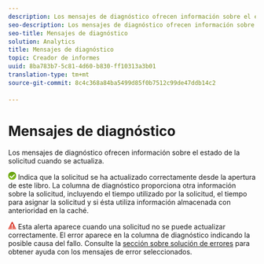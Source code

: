 ```yaml
---
description: Los mensajes de diagnóstico ofrecen información sobre el estado de la solicitud cuando se actualiza.
seo-description: Los mensajes de diagnóstico ofrecen información sobre el estado de la solicitud cuando se actualiza.
seo-title: Mensajes de diagnóstico
solution: Analytics
title: Mensajes de diagnóstico
topic: Creador de informes
uuid: 8ba783b7-5c81-4d60-b830-ff10313a3b01
translation-type: tm+mt
source-git-commit: 8c4c368a84ba5499d85f0b7512c99de47ddb14c2

---
```



# Mensajes de diagnóstico

Los mensajes de diagnóstico ofrecen información sobre el estado de la solicitud cuando se actualiza.

![icon_notice_success.gif](assets/icon_notice_success.gif) Indica que la solicitud se ha actualizado correctamente desde la apertura de este libro. La columna de diagnóstico proporciona otra información sobre la solicitud, incluyendo el tiempo utilizado por la solicitud, el tiempo para asignar la solicitud y si ésta utiliza información almacenada con anterioridad en la caché.

![icon_notice_warn.gif](assets/icon_notice_warn.gif) Esta alerta aparece cuando una solicitud no se puede actualizar correctamente. El error aparece en la columna de diagnóstico indicando la posible causa del fallo. Consulte la [sección sobre solución de errores](/help/analyze/report-builder/troubleshoot.md) para obtener ayuda con los mensajes de error seleccionados.
